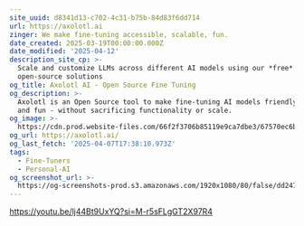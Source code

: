 ```yaml
---
site_uuid: d8341d13-c702-4c31-b75b-84d83f6dd714
url: https://axolotl.ai
zinger: We make fine-tuning accessible, scalable, fun.
date_created: 2025-03-19T00:00:00.000Z
date_modified: '2025-04-12'
description_site_cp: >-
  Scale and customize LLMs across different AI models using our *free*
  open-source solutions
og_title: Axolotl AI - Open Source Fine Tuning
og_description: >-
  Axolotl is an Open Source tool to make fine-tuning AI models friendly, fast
  and fun - without sacrificing functionality or scale.
og_image: >-
  https://cdn.prod.website-files.com/66f2f3706b85119e9ca7dbe3/67570ec6b11399472d32d05b_axolotl_og-1.png
og_url: https://axolotl.ai/
og_last_fetch: '2025-04-07T17:38:10.973Z'
tags:
  - Fine-Tuners
  - Personal-AI
og_screenshot_url: >-
  https://og-screenshots-prod.s3.amazonaws.com/1920x1080/80/false/dd247ea59e14057975648977ed60c316ad910fffb28fa85e6921b3e9ab4083bd.jpeg
---
```



























































https://youtu.be/lj44Bt9UxYQ?si=M-r5sFLgGT2X97R4